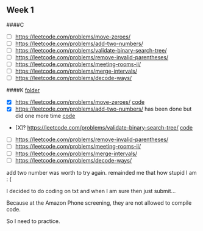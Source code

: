 ## Week 1

####C

- [ ] https://leetcode.com/problems/move-zeroes/
- [ ] https://leetcode.com/problems/add-two-numbers/
- [ ] https://leetcode.com/problems/validate-binary-search-tree/
- [ ] https://leetcode.com/problems/remove-invalid-parentheses/
- [ ] https://leetcode.com/problems/meeting-rooms-ii/
- [ ] https://leetcode.com/problems/merge-intervals/
- [ ] https://leetcode.com/problems/decode-ways/

####K [folder](kim/weekly/week1)

- [x] https://leetcode.com/problems/move-zeroes/ [code](kim/weekly/week1/2_Add_Two_Numbers.txt)
- [x] https://leetcode.com/problems/add-two-numbers/ has been done but did one more time [code](kim\weekly\week1\283_Move_Zeroes.txt)
- [X]? https://leetcode.com/problems/validate-binary-search-tree/ [code](kim\weekly\week1\98_Validate_Binary_Search_Tree.txt)
- [ ] https://leetcode.com/problems/remove-invalid-parentheses/
- [ ] https://leetcode.com/problems/meeting-rooms-ii/
- [ ] https://leetcode.com/problems/merge-intervals/
- [ ] https://leetcode.com/problems/decode-ways/

add two number was worth to try again. remainded me that how stupid I am : (

I decided to do coding on txt and when I am sure then just submit...

Because at the Amazon Phone screening, they are not allowed to compile code.

So I need to practice.
